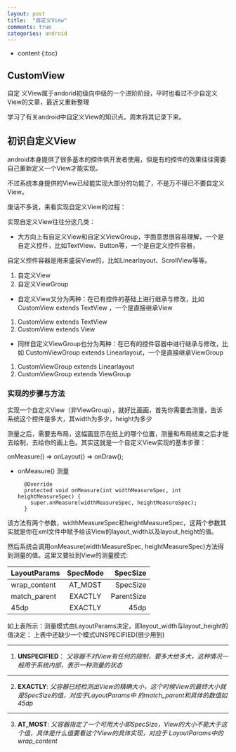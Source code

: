 ```yaml
---
layout: post
title:  "自定义View"
comments: true
categories: android
---
```


* content
{:toc}

## CustomView

  自定 义View属于andorid初级向中级的一个进阶阶段，平时也看过不少自定义View的文章，最近又重新整理

学习了有关android中自定义View的知识点。周末将其记录下来。

## 初识自定义View

  android本身提供了很多基本的控件供开发者使用，但是有的控件的效果往往需要自己重新定义一个View才能实现。

不过系统本身提供的View已经能实现大部分的功能了，不是万不得已不要自定义View。

  废话不多说，来看实现自定义View的过程：

实现自定义View往往分这几类：

  * 大方向上有自定义View和自定义ViewGroup，字面意思很容易理解，一个是自定义控件，比如TextView、Button等，一个是自定义控件容器，

自定义控件容器是用来盛装View的，比如Linearlayout、ScrollView等等。

  1. 自定义View
  2. 自定义ViewGroup

  * 自定义View又分为两种：在已有控件的基础上进行继承与修改，比如 CustomView extends TextView ，一个是直接继承View

  1. CustomView extends TextView
  2. CustomView extends View

  * 同样自定义ViewGroup也分为两种：在已有的控件容器中进行继承与修改，比如 CustomViewGroup extends Linearlayout，一个是直接继承ViewGroup

  1. CustomViewGroup extends Linearlayout
  2. CustomViewGroup extends ViewGroup

### 实现的步骤与方法

实现一个自定义View（非ViewGroup），就好比画画，首先你需要去测量，告诉系统这个控件是多大，其width为多少，height为多少

测量之后，需要去布局，这幅画显示在纸上的哪个位置，测量和布局结束之后才能去绘制，去给你的画上色。其实这就是一个自定义View实现的基本步骤：

  onMeasure() => onLayout() => onDraw();

  * onMeasure() 测量

          @Override
          protected void onMeasure(int widthMeasureSpec, int heightMeasureSpec) {
            super.onMeasure(widthMeasureSpec, heightMeasureSpec);
          }

  该方法有两个参数，widthMeasureSpec和heightMeasureSpec，这两个参数其实就是你在xml文件中赋予给该View的layout_width以及layout_height的值。

然后系统会调用onMeasure(widthMeasureSpec, heightMeasureSpec)方法得到测量的值。这里又要扯到View的测量模式:

  |LayoutParams     | SpecMode      | SpecSize  |
  | -------------   |:-------------:| ---------:|
  | wrap_content    | AT_MOST       | SpecSize  |
  | match_parent    | EXACTLY       | ParentSize|
  | 45dp            | EXACTLY       |    45dp   |

如上表所示：测量模式由LayoutParams决定，即layout_width与layout_height的值决定：
上表中还缺少一个模式UNSPECIFIED(很少用到)

***
  1. **UNSPECIFIED**：
  *父容器不对View有任何的限制，要多大给多大，这种情况一般用于系统内部，表示一种测量的状态*

***
  2. **EXACTLY**:
  *父容器已经检测出View的精确大小，这个时候View的最终大小就是SpecSize的值，对应于LayoutParams中
  的match_parent和具体的数值如45dp*

***
  3. **AT_MOST**:
  *父容器指定了一个可用大小即SpecSize，View的大小不能大于这个值，具体是什么值要看这个View的具体实现，对应于
  LayoutParams中的wrap_content*
